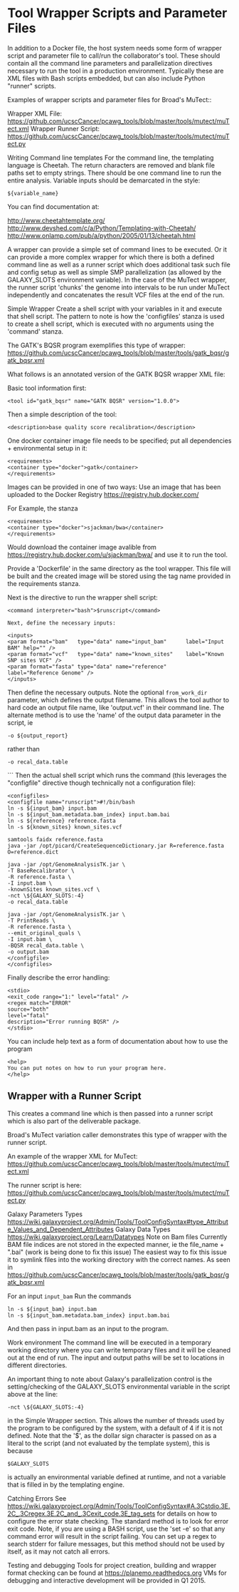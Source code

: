 

Tool Wrapper Scripts and Parameter Files
========================================


In addition to a Docker file, the host system needs some form of wrapper script and parameter file to call/run the collaborator's tool.  These should contain all the command line parameters and parallelization directives necessary to run the tool in a production environment.  Typically these are XML files with Bash scripts embedded, but can also include Python "runner" scripts.

Examples of wrapper scripts and parameter files for Broad's MuTect::

Wrapper XML File:
https://github.com/ucscCancer/pcawg_tools/blob/master/tools/mutect/muTect.xml
Wrapper Runner Script:
https://github.com/ucscCancer/pcawg_tools/blob/master/tools/mutect/muTect.py


Writing Command line templates
For the command line, the templating language is Cheetah. The return characters are removed and blank file paths set to empty strings. There should be one command line to run the entire analysis. Variable inputs should be demarcated in the style:
```
${variable_name}
```

You can find documentation at:

http://www.cheetahtemplate.org/
http://www.devshed.com/c/a/Python/Templating-with-Cheetah/
http://www.onlamp.com/pub/a/python/2005/01/13/cheetah.html

A wrapper can provide a simple set of command lines to be executed. Or it can provide a more complex wrapper for which there is both a defined command line as well as a runner script which does additional task such file and config setup as well as simple SMP parallelization (as allowed by the GALAXY_SLOTS environment variable).  In the case of the MuTect wrapper, the runner script 'chunks' the genome into intervals to be run under MuTect independently and concatenates the result VCF files at the end of the run.

Simple Wrapper
Create a shell script with your variables in it and execute that shell script. The pattern to note is how the 'configfiles' stanza is used to create a shell script, which is executed with no arguments using the 'command' stanza.

The GATK's BQSR program exemplifies this type of wrapper:
https://github.com/ucscCancer/pcawg_tools/blob/master/tools/gatk_bqsr/gatk_bqsr.xml

What follows is an annotated version of the GATK BQSR wrapper XML file:

Basic tool information first:
```
<tool id="gatk_bqsr" name="GATK BQSR" version="1.0.0">
```
Then a simple description of the tool:
```
<description>base quality score recalibration</description>
```
One docker container image file needs to be specified; put all dependencies + environmental setup in it:
```
<requirements>
<container type="docker">gatk</container>
</requirements>
```

Images can be provided in one of two ways:
Use an image that has been uploaded to the Docker Registry https://registry.hub.docker.com/

For Example, the stanza
```
<requirements>
<container type="docker">sjackman/bwa</container>
</requirements>
```
Would download the container image avalible from https://registry.hub.docker.com/u/sjackman/bwa/ and use it to run the tool.


Provide a 'Dockerfile' in the same directory as the tool wrapper.  This file will be built and the created image will be stored using the tag name provided in the requirements stanza.


Next is the directive to run the wrapper shell script:
```
<command interpreter="bash">$runscript</command>

Next, define the necessary inputs:

<inputs>
<param format="bam"   type="data" name="input_bam"      label="Input BAM" help="" />
<param format="vcf"   type="data" name="known_sites"    label="Known SNP sites VCF" />
<param format="fasta" type="data" name="reference"      label="Reference Genome" />
</inputs>
```

Then define the necessary outputs. Note the optional `from_work_dir` parameter, which defines the output filename. This allows the tool author to hard code an output file name, like 'output.vcf' in their command line. The alternate method is to use the 'name' of the output data parameter in the script, ie
```
-o ${output_report}
```
rather than
```
-o recal_data.table
```
<outputs>
<data format="txt" name="output_report" label="BQSR Report" from_work_dir="recal_data.table"/>
<data format="bam" name="output_bam" label="BQSR BAM" from_work_dir="output.bam"/>
</outputs>
```
Then the actual shell script which runs the command (this leverages the "configfile" directive though technically not a configuration file):

```
<configfiles>
<configfile name="runscript">#!/bin/bash
ln -s ${input_bam} input.bam
ln -s ${input_bam.metadata.bam_index} input.bam.bai
ln -s ${reference} reference.fasta
ln -s ${known_sites} known_sites.vcf

samtools faidx reference.fasta
java -jar /opt/picard/CreateSequenceDictionary.jar R=reference.fasta O=reference.dict

java -jar /opt/GenomeAnalysisTK.jar \
-T BaseRecalibrator \
-R reference.fasta \
-I input.bam \
-knownSites known_sites.vcf \
-nct \${GALAXY_SLOTS:-4}
-o recal_data.table

java -jar /opt/GenomeAnalysisTK.jar \
-T PrintReads \
-R reference.fasta \
--emit_original_quals \
-I input.bam \
-BQSR recal_data.table \
-o output.bam
</configfile>
</configfiles>
```
Finally describe the error handling:
```
<stdio>
<exit_code range="1:" level="fatal" />
<regex match="ERROR"
source="both"
level="fatal"
description="Error running BQSR" />
</stdio>
```
You can include help text as a form of documentation about how to use the program
```
<help>
You can put notes on how to run your program here.
</help>
```

Wrapper with a Runner Script
----------------------------

This creates a command line which is then passed into a runner script which is also part of the deliverable package.

Broad's MuTect variation caller demonstrates this type of wrapper with the runner script.

An example of the wrapper XML for MuTect:
https://github.com/ucscCancer/pcawg_tools/blob/master/tools/mutect/muTect.xml

The runner script is here:
https://github.com/ucscCancer/pcawg_tools/blob/master/tools/mutect/muTect.py

Galaxy Parameters Types
https://wiki.galaxyproject.org/Admin/Tools/ToolConfigSyntax#type_Attribute_Values_and_Dependent_Attributes
Galaxy Data Types
https://wiki.galaxyproject.org/Learn/Datatypes
Note on Bam files
Currently BAM file indices are not stored in the expected manner, ie the file_name + ".bai" (work is being done to fix this issue)
The easiest way to fix this issue it to symlink files into the working directory with the correct names. As seen in https://github.com/ucscCancer/pcawg_tools/blob/master/tools/gatk_bqsr/gatk_bqsr.xml

For an input `input_bam`
Run the commands
```
ln -s ${input_bam} input.bam
ln -s ${input_bam.metadata.bam_index} input.bam.bai
```
And then pass in input.bam as an input to the program.


Work environment
The command line will be executed in a temporary working directory where you can write temporary files and it will be cleaned out at the end of run. The input and output paths will be set to locations in different directories.

An important thing to note about Galaxy's parallelization control is the setting/checking of the GALAXY_SLOTS environmental variable in the script above at the line:
```
-nct \${GALAXY_SLOTS:-4}
```
in the Simple Wrapper section.  This allows the number of threads used by the program to be configured by the system, with a default of 4 if it is not defined. Note that the '\$', as the dollar sign character is passed on as a literal to the script (and not evaluated by the template system), this is because
```
$GALAXY_SLOTS
```
is actually an environmental variable defined at runtime, and not a variable that is filled in by the templating engine.

Catching Errors
See https://wiki.galaxyproject.org/Admin/Tools/ToolConfigSyntax#A.3Cstdio.3E.2C_.3Cregex.3E.2C_and_.3Cexit_code.3E_tag_sets for details on how to configure the error state checking. The standard method is to look for error exit code. Note, if you are using a BASH script, use the 'set -e' so that any command error will result in the script failing. You can set up a regex to search stderr for failure messages, but this method should not be used by itself, as it may not catch all errors.

Testing and debugging
Tools for project creation, building and wrapper format checking can be found at https://planemo.readthedocs.org
VMs for debugging and interactive development will be provided in Q1 2015.
